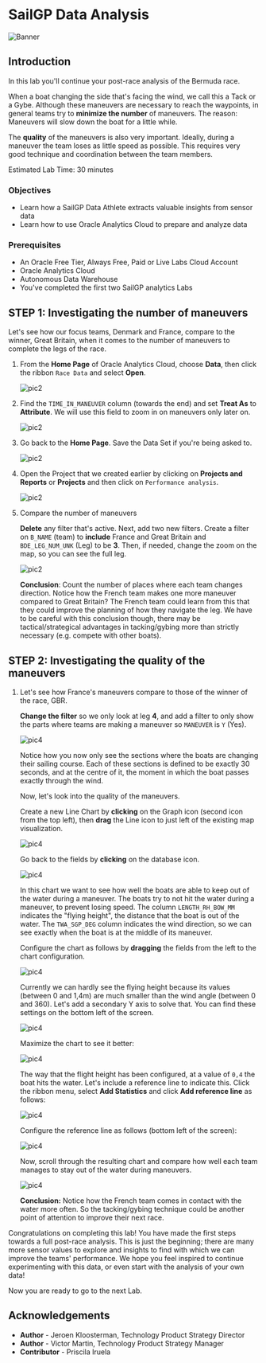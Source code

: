 # SailGP Data Analysis

![Banner](images/banner.jpg)

## Introduction

In this lab you'll continue your post-race analysis of the Bermuda race.

When a boat changing the side that's facing the wind, we call this a Tack or a Gybe. Although these maneuvers are necessary to reach the waypoints, in general teams try to **minimize the number** of maneuvers. The reason: Maneuvers will slow down the boat for a little while.

The **quality** of the maneuvers is also very important. Ideally, during a maneuver the team loses as little speed as possible. This requires very good technique and coordination between the team members.

Estimated Lab Time: 30 minutes

### Objectives
- Learn how a SailGP Data Athlete extracts valuable insights from sensor data
- Learn how to use Oracle Analytics Cloud to prepare and analyze data

### Prerequisites
- An Oracle Free Tier, Always Free, Paid or Live Labs Cloud Account
- Oracle Analytics Cloud
- Autonomous Data Warehouse
- You've completed the first two SailGP analytics Labs

## **STEP 1**: Investigating the number of maneuvers

<!--	 
	 We're oversimplifying here, because often maneuvers are also done for tactical/strategical reasons.
-->

   Let's see how our focus teams, Denmark and France, compare to the winner, Great Britain, when it comes to the number of maneuvers to complete the legs of the race.

1. From the **Home Page** of Oracle Analytics Cloud, choose **Data**, then click the ribbon `Race Data` and select **Open**.

   ![pic2](images/open-dataset2.png)

2. Find the `TIME_IN_MANEUVER` column (towards the end) and set **Treat As** to **Attribute**. We will use this field to zoom in on maneuvers only later on.

   ![pic2](images/time-in-maneuver.png)

3. Go back to the **Home Page**. Save the Data Set if you're being asked to.

   ![pic2](images/to-homepage5.png)

4. Open the Project that we created earlier by clicking on **Projects and Reports** or **Projects** and then click on `Performance analysis`.

   ![pic2](images/open-project2.png)

5. Compare the number of maneuvers

   **Delete** any filter that's active. Next, add two new filters. Create a filter on `B_NAME` (team) to **include** France and Great Britain and `BDE_LEG_NUM_UNK` (Leg) to be **3**. Then, if needed, change the zoom on the map, so you can see the full leg.

   ![pic2](images/investigate-man.png)

   **Conclusion**: Count the number of places where each team changes direction. Notice how the French team makes one more maneuver compared to Great Britain?
	The French team could learn from this that they could improve the planning of how they navigate the leg. We have to be careful with this conclusion though, there may be tactical/strategical advantages in tacking/gybing more than strictly necessary (e.g. compete with other boats).

## **STEP 2**: Investigating the quality of the maneuvers

1. Let's see how France's maneuvers compare to those of the winner of the race, GBR.

   **Change the filter** so we only look at leg **4**, and add a filter to only show the parts where teams are making a maneuver so `MANEUVER` is `Y` (Yes).

   ![pic4](images/filter-manoeuver.png)

   Notice how you now only see the sections where the boats are changing their sailing course. Each of these sections is defined to be exactly 30 seconds, and at the centre of it,  the moment in which the boat passes exactly through the wind.

	Now, let's look into the quality of the maneuvers.

	Create a new Line Chart by **clicking** on the Graph icon (second icon from the top left), then **drag** the Line icon to just left of the existing map visualization.
   
   ![pic4](images/create-line-chart.png)

	Go back to the fields by **clicking** on the database icon.

	![pic4](images/back-to-fields.png)

   In this chart we want to see how well the boats are able to keep out of the water during a maneuver. The boats try to not hit the water during a maneuver, to prevent losing speed. The column `LENGTH_RH_BOW_MM` indicates the "flying height", the distance that the boat is out of the water. The `TWA_SGP_DEG` column indicates the wind direction, so we can see exactly when the boat is at the middle of its maneuver.

	Configure the chart as follows by **dragging** the fields from the left to the chart configuration.

   ![pic4](images/configure-line-chart.png)

   Currently we can hardly see the flying height because its values (between 0 and 1,4m) are much smaller than the wind angle (between 0 and 360). Let's add a secondary Y axis to solve that. You can find these settings on the bottom left of the screen.

   ![pic4](images/second-y-axis.png)

   Maximize the chart to see it better:

   ![pic4](images/maximize-chart.png)

   The way that the flight height has been configured, at a value of `0,4` the boat hits the water. Let's include a reference line to indicate this. Click the ribbon menu, select **Add Statistics** and click **Add reference line** as follows:

   ![pic4](images/add-reference-line.png)

   Configure the reference line as follows (bottom left of the screen):

   ![pic4](images/configure-reference-line.png)

   Now, scroll through the resulting chart and compare how well each team manages to stay out of the water during maneuvers.

   ![pic4](images/compare-maneuver-quality.png)

	**Conclusion:** Notice how the French team comes in contact with the water more often. So the tacking/gybing technique could be another point of attention to improve their next race.

Congratulations on completing this lab! You have made the first steps towards a full post-race analysis. This is just the beginning; there are many more sensor values to explore and insights to find with which we can improve the teams' performance. We hope you feel inspired to continue experimenting with this data, or even start with the analysis of your own data!

Now you are ready to go to the next Lab.

## **Acknowledgements**

- **Author** - Jeroen Kloosterman, Technology Product Strategy Director
- **Author** - Victor Martin, Technology Product Strategy Manager
- **Contributor** - Priscila Iruela
